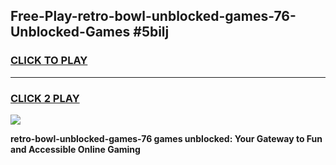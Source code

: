 
## Free-Play-retro-bowl-unblocked-games-76-Unblocked-Games #5bilj
<h3>
<a href="https://news.freeplayer.one?title=retro-bowl-unblocked-games-76&ref=8M">CLICK TO PLAY</a></h3>
<hr>

<h3>
<a href="https://news.freeplayer.one?title=retro-bowl-unblocked-games-76&ref=8M">CLICK 2 PLAY</a>
  
</h3>

<a href="https://news.freeplayer.one?title=retro-bowl-unblocked-games-76&ref=8M"><img src="https://clearcache.store/games.png"></a>


**retro-bowl-unblocked-games-76 games unblocked: Your Gateway to Fun and Accessible Online Gaming**

